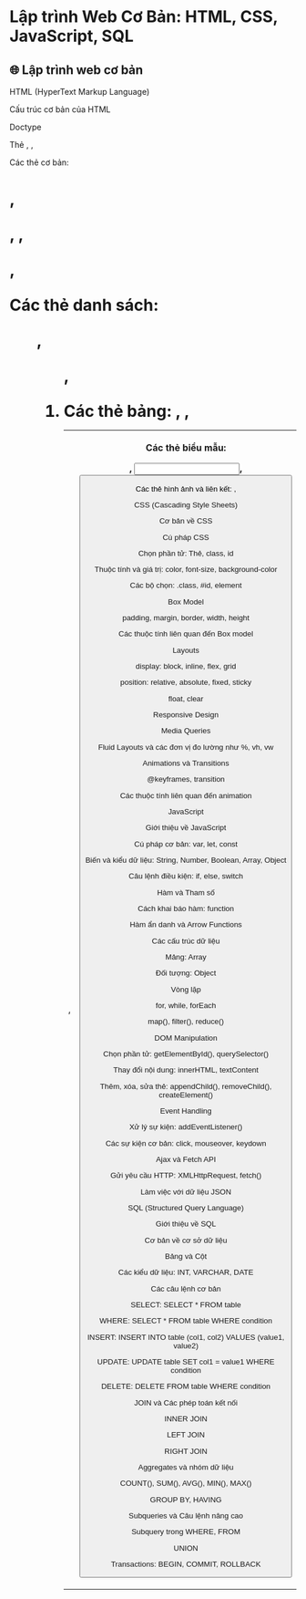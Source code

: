 # Lập trình Web Cơ Bản: HTML, CSS, JavaScript, SQL

## 🌐 Lập trình web cơ bản

HTML (HyperText Markup Language)

Cấu trúc cơ bản của HTML

Doctype

Thẻ <html>, <head>, <body>

Các thẻ cơ bản: <h1>, <p>, <a>, <div>, <span>


Các thẻ danh sách: <ul>, <ol>, <li>

Các thẻ bảng: <table>, <tr>, <td>, <th>

Các thẻ biểu mẫu: <form>, <input>, <button>

Các thẻ hình ảnh và liên kết: <img>, <a>


CSS (Cascading Style Sheets)

Cơ bản về CSS

Cú pháp CSS

Chọn phần tử: Thẻ, class, id

Thuộc tính và giá trị: color, font-size, background-color

Các bộ chọn: .class, #id, element


Box Model

padding, margin, border, width, height

Các thuộc tính liên quan đến Box model


Layouts

display: block, inline, flex, grid

position: relative, absolute, fixed, sticky

float, clear


Responsive Design

Media Queries

Fluid Layouts và các đơn vị đo lường như %, vh, vw


Animations và Transitions

@keyframes, transition

Các thuộc tính liên quan đến animation



JavaScript

Giới thiệu về JavaScript

Cú pháp cơ bản: var, let, const

Biến và kiểu dữ liệu: String, Number, Boolean, Array, Object

Câu lệnh điều kiện: if, else, switch


Hàm và Tham số

Cách khai báo hàm: function

Hàm ẩn danh và Arrow Functions


Các cấu trúc dữ liệu

Mảng: Array

Đối tượng: Object


Vòng lặp

for, while, forEach

map(), filter(), reduce()


DOM Manipulation

Chọn phần tử: getElementById(), querySelector()

Thay đổi nội dung: innerHTML, textContent

Thêm, xóa, sửa thẻ: appendChild(), removeChild(), createElement()


Event Handling

Xử lý sự kiện: addEventListener()

Các sự kiện cơ bản: click, mouseover, keydown


Ajax và Fetch API

Gửi yêu cầu HTTP: XMLHttpRequest, fetch()

Làm việc với dữ liệu JSON



SQL (Structured Query Language)

Giới thiệu về SQL

Cơ bản về cơ sở dữ liệu

Bảng và Cột

Các kiểu dữ liệu: INT, VARCHAR, DATE


Các câu lệnh cơ bản

SELECT: SELECT * FROM table

WHERE: SELECT * FROM table WHERE condition

INSERT: INSERT INTO table (col1, col2) VALUES (value1, value2)

UPDATE: UPDATE table SET col1 = value1 WHERE condition

DELETE: DELETE FROM table WHERE condition


JOIN và Các phép toán kết nối

INNER JOIN

LEFT JOIN

RIGHT JOIN


Aggregates và nhóm dữ liệu

COUNT(), SUM(), AVG(), MIN(), MAX()

GROUP BY, HAVING


Subqueries và Câu lệnh nâng cao

Subquery trong WHERE, FROM

UNION

Transactions: BEGIN, COMMIT, ROLLBACK
